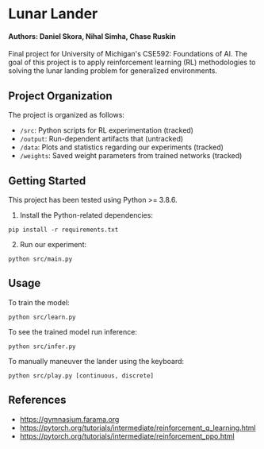 # Lunar Lander

#### Authors: Daniel Skora, Nihal Simha, Chase Ruskin

Final project for University of Michigan's CSE592: Foundations of AI. The goal of this project is to apply reinforcement learning (RL) methodologies to solving the lunar landing problem for generalized environments.

## Project Organization

The project is organized as follows:

- `/src`: Python scripts for RL experimentation (tracked)
- `/output`: Run-dependent artifacts that (untracked)
- `/data`: Plots and statistics regarding our experiments (tracked)
- `/weights`: Saved weight parameters from trained networks (tracked)

## Getting Started

This project has been tested using Python >= 3.8.6. 

1. Install the Python-related dependencies:

```
pip install -r requirements.txt
```

2. Run our experiment:

```
python src/main.py
```

## Usage

To train the model:

```
python src/learn.py
```

To see the trained model run inference:

```
python src/infer.py
```

To manually maneuver the lander using the keyboard:

```
python src/play.py [continuous, discrete]
```

## References

- https://gymnasium.farama.org
- https://pytorch.org/tutorials/intermediate/reinforcement_q_learning.html
- https://pytorch.org/tutorials/intermediate/reinforcement_ppo.html